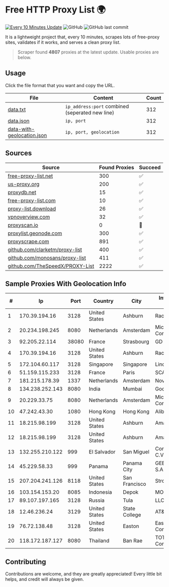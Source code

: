 
# Free HTTP Proxy List 🌍

[![Every 10 Minutes Update](https://github.com/mertguvencli/http-proxy-list/actions/workflows/main.yml/badge.svg?branch=main)](https://github.com/mertguvencli/http-proxy-list/actions/workflows/main.yml)
![GitHub](https://img.shields.io/github/license/mertguvencli/http-proxy-list)
![GitHub last commit](https://img.shields.io/github/last-commit/mertguvencli/http-proxy-list)

It is a lightweight project that, every 10 minutes, scrapes lots of free-proxy sites, validates if it works, and serves a clean proxy list.


> Scraper found **4807** proxies at the latest update. Usable proxies are below.

## Usage

Click the file format that you want and copy the URL.


|File|Content|Count|
|----|-------|-----|
|[data.txt](https://raw.githubusercontent.com/mertguvencli/http-proxy-list/main/proxy-list/data.txt)|`ip_address:port` combined (seperated new line)|312|
|[data.json](https://raw.githubusercontent.com/mertguvencli/http-proxy-list/main/proxy-list/data.json)|`ip, port`|312|
|[data-with-geolocation.json](https://raw.githubusercontent.com/mertguvencli/http-proxy-list/main/proxy-list/data-with-geolocation.json)|`ip, port, geolocation`|312|

## Sources

|Source|Found Proxies|Succeed|
|------|-------------|-------|
|[free-proxy-list.net](https://free-proxy-list.net)|300|✅|
|[us-proxy.org](https://www.us-proxy.org)|200|✅|
|[proxydb.net](http://proxydb.net)|15|✅|
|[free-proxy-list.com](https://free-proxy-list.com/?page=&port=&type%5B%5D=http&type%5B%5D=https&up_time=0&search=Search)|10|✅|
|[proxy-list.download](https://www.proxy-list.download/HTTP)|26|✅|
|[vpnoverview.com](https://vpnoverview.com/privacy/anonymous-browsing/free-proxy-servers)|32|✅|
|[proxyscan.io](https://www.proxyscan.io)|0|🚫|
|[proxylist.geonode.com](https://proxylist.geonode.com/api/proxy-list?limit=300&page=1&sort_by=lastChecked&sort_type=desc&protocols=http,https)|300|✅|
|[proxyscrape.com](https://api.proxyscrape.com/v2/?request=displayproxies&protocol=http&timeout=10000&country=all&ssl=all&anonymity=all)|891|✅|
|[github.com/clarketm/proxy-list](https://raw.githubusercontent.com/clarketm/proxy-list/master/proxy-list-raw.txt)|400|✅|
|[github.com/monosans/proxy-list](https://raw.githubusercontent.com/monosans/proxy-list/main/proxies/http.txt)|411|✅|
|[github.com/TheSpeedX/PROXY-List](https://raw.githubusercontent.com/TheSpeedX/PROXY-List/master/http.txt)|2222|✅|


## Sample Proxies With Geolocation Info

|#|Ip|Port|Country|City|Internet Service Provider|
|-|--|----|-------|----|-------------------------|
|1|170.39.194.16|3128|United States|Ashburn|Rackdog, LLC|
|2|20.234.198.245|8080|Netherlands|Amsterdam|Microsoft Corporation|
|3|92.205.22.114|38080|France|Strasbourg|GD MASS Network|
|4|170.39.194.16|3128|United States|Ashburn|Rackdog, LLC|
|5|172.104.60.117|3128|Singapore|Singapore|Linode, LLC|
|6|51.159.115.233|3128|France|Paris|SCALEWAY|
|7|181.215.178.39|1337|Netherlands|Amsterdam|NovoServe B.V.|
|8|134.238.252.143|8080|India|Mumbai|Google LLC|
|9|20.229.33.75|8080|Netherlands|Amsterdam|Microsoft Corporation|
|10|47.242.43.30|1080|Hong Kong|Hong Kong|Alibaba.com LLC|
|11|18.215.98.199|3128|United States|Ashburn|Amazon.com, Inc.|
|12|18.215.98.199|3128|United States|Ashburn|Amazon.com, Inc.|
|13|132.255.210.122|999|El Salvador|San Miguel|Conective S.a. De C.V.|
|14|45.229.58.33|999|Panama|Panama City|GEEK NETWORKS, S.A|
|15|207.204.241.126|8118|United States|San Francisco|Strong Technology|
|16|103.154.153.20|8085|Indonesia|Depok|MORATELINDONAP|
|17|89.107.197.165|3128|Russia|Tula|LLC TK Altair|
|18|12.46.236.24|3129|United States|State College|AT&T Services, Inc.|
|19|76.72.138.48|3128|United States|Easton|Easton Utilities Commission|
|20|118.172.187.127|8080|Thailand|Ban Rae|TOT Public Company Limited|



## Contributing

Contributions are welcome, and they are greatly appreciated! Every
little bit helps, and credit will always be given.


